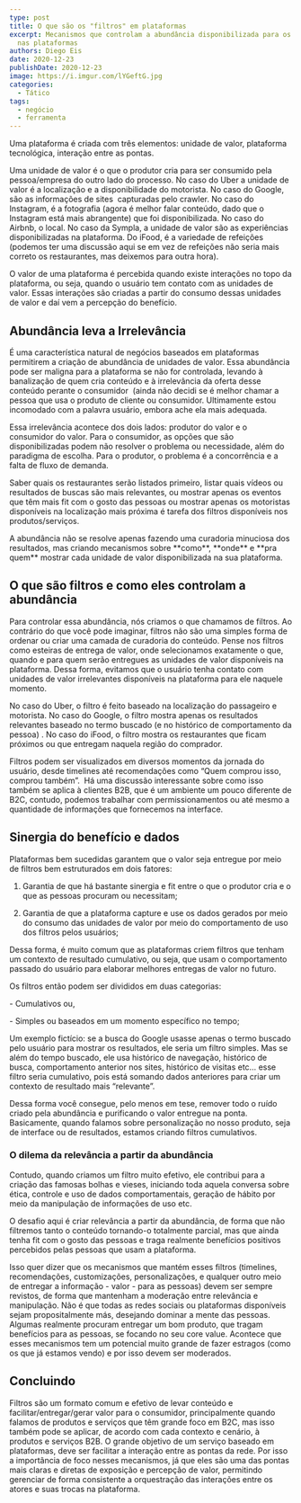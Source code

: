 ```yaml
---
type: post
title: O que são os "filtros" em plataformas
excerpt: Mecanismos que controlam a abundância disponibilizada para os usuários
  nas plataformas
authors: Diego Eis
date: 2020-12-23
publishDate: 2020-12-23
image: https://i.imgur.com/lYGeftG.jpg
categories:
  - Tático
tags:
  - negócio
  - ferramenta
---
```

Uma plataforma é criada com três elementos: unidade de valor, plataforma tecnológica, interação entre as pontas. 

Uma unidade de valor é o que o produtor cria para ser consumido pela pessoa/empresa do outro lado do processo. No caso do Uber a unidade de valor é a localização e a disponibilidade do motorista. No caso do Google, são as informações de sites  capturadas pelo crawler. No caso do Instagram, é a fotografia (agora é melhor falar conteúdo, dado que o Instagram está mais abrangente) que foi disponibilizada. No caso do Airbnb, o local. No caso da Sympla, a unidade de valor são as experiências disponibilizadas na plataforma. Do iFood, é a variedade de refeições (podemos ter uma discussão aqui se em vez de refeições não seria mais correto os restaurantes, mas deixemos para outra hora).  

O valor de uma plataforma é percebida quando existe interações no topo da plataforma, ou seja, quando o usuário tem contato com as unidades de valor. Essas interações são criadas a partir do consumo dessas unidades de valor e daí vem a percepção do benefício.

## Abundância leva a Irrelevância 

É uma característica natural de negócios baseados em plataformas permitirem a criação de abundância de unidades de valor. Essa abundância pode ser maligna para a plataforma se não for controlada, levando à banalização de quem cria conteúdo e à irrelevância da oferta desse conteúdo perante o consumidor  (ainda não decidi se é melhor chamar a pessoa que usa o produto de cliente ou consumidor. Ultimamente estou incomodado com a palavra usuário, embora ache ela mais adequada.

Essa irrelevância acontece dos dois lados: produtor do valor e o consumidor do valor. Para o consumidor, as opções que são disponibilizadas podem não resolver o problema ou necessidade, além do paradigma de escolha. Para o produtor, o problema é a concorrência e a falta de fluxo de demanda. 

Saber quais os restaurantes serão listados primeiro, listar quais vídeos ou resultados de buscas são mais relevantes, ou mostrar apenas os eventos que têm mais fit com o gosto das pessoas ou mostrar apenas os motoristas disponíveis na localização mais próxima é tarefa dos filtros disponíveis nos produtos/serviços.

A abundância não se resolve apenas fazendo uma curadoria minuciosa dos resultados, mas criando mecanismos sobre \*\*como\*\*, \*\*onde\*\* e \*\*pra quem\*\* mostrar cada unidade de valor disponibilizada na sua plataforma.

## O que são filtros e como eles controlam a abundância 

Para controlar essa abundância, nós criamos o que chamamos de filtros. Ao contrário do que você pode imaginar, filtros não são uma simples forma de ordenar ou criar uma camada de curadoria do conteúdo. Pense nos filtros como esteiras de entrega de valor, onde selecionamos exatamente o que, quando e para quem serão entregues as unidades de valor disponíveis na plataforma. Dessa forma, evitamos que o usuário tenha contato com unidades de valor irrelevantes disponíveis na plataforma para ele naquele momento.

No caso do Uber, o filtro é feito baseado na localização do passageiro e motorista. No caso do Google, o filtro mostra apenas os resultados relevantes baseado no termo buscado (e no histórico de comportamento da pessoa) . No caso do iFood, o filtro mostra os restaurantes que ficam próximos ou que entregam naquela região do comprador. 

Filtros podem ser visualizados em diversos momentos da jornada do usuário, desde timelines até recomendações como “Quem comprou isso, comprou também”.  Há uma discussão interessante sobre como isso também se aplica à clientes B2B, que é um ambiente um pouco diferente de B2C, contudo, podemos trabalhar com permissionamentos ou até mesmo a quantidade de informações que fornecemos na interface.

## Sinergia do benefício e dados

Plataformas bem sucedidas garantem que o valor seja entregue por meio de filtros bem estruturados em dois fatores:

1. Garantia de que há bastante sinergia e fit entre o que o produtor cria e o que as pessoas procuram ou necessitam;

2. Garantia de que a plataforma capture e use os dados gerados por meio do consumo das unidades de valor por meio do comportamento de uso dos filtros pelos usuários;

Dessa forma, é muito comum que as plataformas criem filtros que tenham um contexto de resultado cumulativo, ou seja, que usam o comportamento passado do usuário para elaborar melhores entregas de valor no futuro.

Os filtros então podem ser divididos em duas categorias:

\- Cumulativos ou,

\- Simples ou baseados em um momento específico no tempo;

Um exemplo fictício: se a busca do Google usasse apenas o termo buscado pelo usuário para mostrar os resultados, ele seria um filtro simples. Mas se além do tempo buscado, ele usa histórico de navegação, histórico de busca, comportamento anterior nos sites, histórico de visitas etc… esse filtro seria cumulativo, pois está somando dados anteriores para criar um contexto de resultado mais “relevante”.

Dessa forma você consegue, pelo menos em tese, remover todo o ruído criado pela abundância e purificando o valor entregue na ponta. Basicamente, quando falamos sobre personalização no nosso produto, seja de interface ou de resultados, estamos criando filtros cumulativos.



### O dilema da relevância a partir da abundância

Contudo, quando criamos um filtro muito efetivo, ele contribui para a criação das famosas bolhas e vieses, iniciando toda aquela conversa sobre ética, controle e uso de dados comportamentais, geração de hábito por meio da manipulação de informações de uso etc.

O desafio aqui é criar relevância a partir da abundância, de forma que não filtremos tanto o conteúdo tornando-o totalmente parcial, mas que ainda tenha fit com o gosto das pessoas e traga realmente benefícios positivos percebidos pelas pessoas que usam a plataforma. 

Isso quer dizer que os mecanismos que mantém esses filtros (timelines, recomendações, customizações, personalizações, e qualquer outro meio de entregar a informação - valor - para as pessoas) devem ser sempre revistos, de forma que mantenham a moderação entre relevância e manipulação. Não é que todas as redes sociais ou plataformas disponíveis sejam propositalmente más, desejando dominar a mente das pessoas. Algumas realmente procuram entregar um bom produto, que tragam benefícios para as pessoas, se focando no seu core value. Acontece que esses mecanismos tem um potencial muito grande de fazer estragos (como os que já estamos vendo) e por isso devem ser moderados.

## Concluindo

Filtros são um formato comum e efetivo de levar conteúdo e facilitar/entregar/gerar valor para o consumidor, principalmente quando falamos de produtos e serviços que têm grande foco em B2C, mas isso também pode se aplicar, de acordo com cada contexto e cenário, à produtos e serviços B2B. O grande objetivo de um serviço baseado em plataformas, deve ser facilitar a interação entre as pontas da rede. Por isso a importância de foco nesses mecanismos, já que eles são uma das pontas mais claras e diretas de exposição e percepção de valor, permitindo gerenciar de forma consistente a orquestração das interações entre os atores e suas trocas na plataforma.